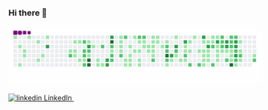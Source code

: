 ### Hi there 👋
<picture>
  <source media="(prefers-color-scheme: dark)" srcset="https://raw.githubusercontent.com/Platane/snk/output/github-contribution-grid-snake.gif" />
  <img alt="github-snake" src="https://raw.githubusercontent.com/Platane/snk/output/github-contribution-grid-snake.gif" />
</picture>
<p>
  <a href="https://www.linkedin.com/in/angel-karastoyanov-445934210/" rel="nofollow noreferrer">
    <img src="https://i.stack.imgur.com/gVE0j.png" alt="linkedin"> LinkedIn
  </a> &nbsp; 
</p>
<!--
**maxaaa9/maxaaa9** is a ✨ _special_ ✨ repository because its `README.md` (this file) appears on your GitHub profile.

Here are some ideas to get you started:

- 🔭 I’m currently working on ...
- 🌱 I’m currently learning ...
- 👯 I’m looking to collaborate on ...
- 🤔 I’m looking for help with ...
- 💬 Ask me about ...
- 📫 How to reach me: ...
- 😄 Pronouns: ...
- ⚡ Fun fact: ...
-->
